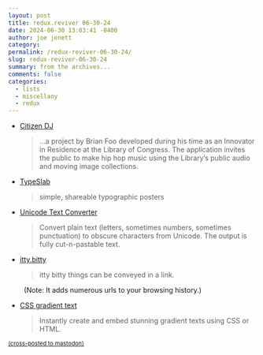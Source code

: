 ```yaml
---
layout: post
title: redux.reviver 06-30-24
date: 2024-06-30 13:03:41 -0400
author: joe jenett
category: 
permalink: /redux-reviver-06-30-24/
slug: redux-reviver-06-30-24
summary: from the archives...
comments: false
categories:
  - lists
  - miscellany
  - redux
---
```

<ul class="links">
	<li><a title="Citizen DJ | Experiments | Work | Library of Congress" href="https://labs.loc.gov/work/experiments/citizen-dj/">Citizen DJ</a><blockquote><p>...a project by Brian Foo developed during his time as an Innovator in Residence at the Library of Congress. The application invites the public to make hip hop music using the Library’s public audio and moving image collections. </p></blockquote></li>
	<li><a title="TypeSlab" href="http://typeslab.com/">TypeSlab</a><blockquote><p>simple, shareable typographic posters</p></blockquote></li>
	<li><a title="Unicode Text Converter" href="https://qaz.wtf/u/convert.cgi">Unicode Text Converter</a><blockquote><p>Convert plain text (letters, sometimes numbers, sometimes punctuation) to obscure characters from Unicode. The output is fully cut-n-pastable text.</p></blockquote></li>
	<li><a title="itty.bitty" href="https://itty.bitty.site/">itty.bitty</a><blockquote><p>itty bitty things can be conveyed in a link.</p></blockquote><p class="note" style="text-indent:8px;">(Note: It adds numerous urls to your browsing history.)</p></li>
	<li><a title="CSS gradient text | free online gradient text generator" href="https://www.cssgradienttext.com/">CSS gradient text</a><blockquote><p>Instantly create and embed stunning gradient texts using CSS or HTML. </p></blockquote></li>
</ul>

<a href="https://brid.gy/publish/mastodon"><small>(cross-posted to mastodon)</small></a>